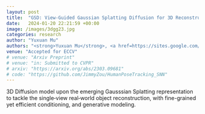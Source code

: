 ```yaml
---
layout: post
title:  "GSD: View-Guided Gaussian Splatting Diffusion for 3D Reconstruction"
date:   2024-01-20 22:21:59 +00:00
image: /images/3dgg23.jpg
categories: research
author: "Yuxuan Mu"
authors: "<strong>Yuxuan Mu</strong>, <a href=https://sites.google.com/site/xinxinzuohome/home>Xinxin Zuo</a>, <a href=https://ericguo5513.github.io>Chuan Guo</a>, <a href=https://vision-and-learning-lab-ualberta.github.io/author/yilin-wang/>Yilin Wang</a>, Juwei Lu, Xiaofei Wu, Songcen Xu, Peng Dai, Youliang Yan, <a href=https://www.ece.ualberta.ca/~lcheng5/>Li Cheng</a>"
venue: "Accepted for ECCV"
# venue: "Arxiv Preprint"
# venue: "in: Submitted to CVPR"
# arxiv: "https://arxiv.org/abs/2303.09681"
# code: "https://github.com/JimmyZou/HumanPoseTracking_SNN"
---
```

3D Diffusion model upon the emerging Gausssian Splatting representation to tackle the single‐view real‐world object reconstruction, with fine-grained yet efficient conditioning, and generative modeling.